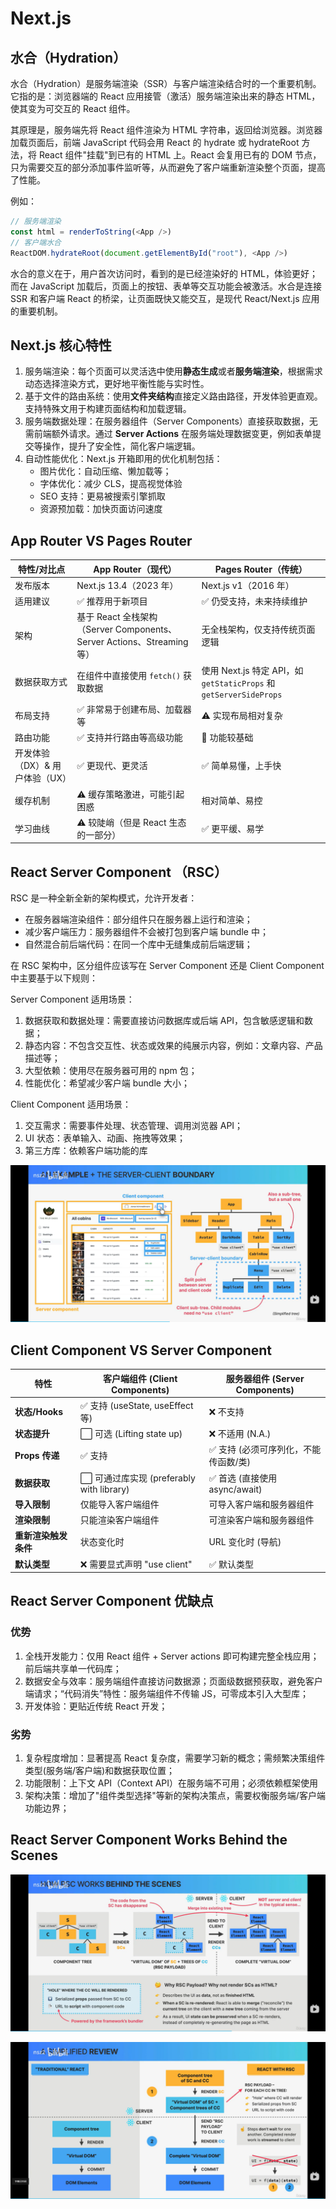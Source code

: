 # Next.js

## 水合（Hydration）

水合（Hydration）是服务端渲染（SSR）与客户端渲染结合时的一个重要机制。它指的是：浏览器端的 React 应用接管（激活）服务端渲染出来的静态 HTML，使其变为可交互的 React 组件。

其原理是，服务端先将 React 组件渲染为 HTML 字符串，返回给浏览器。浏览器加载页面后，前端 JavaScript 代码会用 React 的 hydrate 或 hydrateRoot 方法，将 React 组件"挂载"到已有的 HTML 上。React 会复用已有的 DOM 节点，只为需要交互的部分添加事件监听等，从而避免了客户端重新渲染整个页面，提高了性能。

例如：

```js
// 服务端渲染
const html = renderToString(<App />)
// 客户端水合
ReactDOM.hydrateRoot(document.getElementById("root"), <App />)
```

水合的意义在于，用户首次访问时，看到的是已经渲染好的 HTML，体验更好；而在 JavaScript 加载后，页面上的按钮、表单等交互功能会被激活。水合是连接 SSR 和客户端 React 的桥梁，让页面既快又能交互，是现代 React/Next.js 应用的重要机制。

## Next.js 核心特性

1. 服务端渲染：每个页面可以灵活选中使用**静态生成**或者**服务端渲染**，根据需求动态选择渲染方式，更好地平衡性能与实时性。
2. 基于文件的路由系统：使用**文件夹结构**直接定义路由路径，开发体验更直观。支持特殊文用于构建页面结构和加载逻辑。
3. 服务端数据处理：在服务器组件（Server Components）直接获取数据，无需前端额外请求。通过 **Server Actions** 在服务端处理数据变更，例如表单提交等操作，提升了安全性，简化客户端逻辑。
4. 自动性能优化：Next.js 开箱即用的优化机制包括：
   - 图片优化：自动压缩、懒加载等；
   - 字体优化：减少 CLS，提高视觉体验
   - SEO 支持：更易被搜索引擎抓取
   - 资源预加载：加快页面访问速度

## App Router VS Pages Router

| 特性/对比点                    | App Router（现代）                                                     | Pages Router（传统）                                               |
| ------------------------------ | ---------------------------------------------------------------------- | ------------------------------------------------------------------ |
| 发布版本                       | Next.js 13.4（2023 年）                                                | Next.js v1（2016 年）                                              |
| 适用建议                       | ✅ 推荐用于新项目                                                      | ✅ 仍受支持，未来持续维护                                          |
| 架构                           | 基于 React 全栈架构（Server Components、Server Actions、Streaming 等） | 无全栈架构，仅支持传统页面逻辑                                     |
| 数据获取方式                   | 在组件中直接使用 `fetch()` 获取数据                                    | 使用 Next.js 特定 API，如 `getStaticProps` 和 `getServerSideProps` |
| 布局支持                       | ✅ 非常易于创建布局、加载器等                                          | ⚠️ 实现布局相对复杂                                                |
| 路由功能                       | ✅ 支持并行路由等高级功能                                              | 🚫 功能较基础                                                      |
| 开发体验（DX）& 用户体验（UX） | ✅ 更现代、更灵活                                                      | ✅ 简单易懂，上手快                                                |
| 缓存机制                       | ⚠️ 缓存策略激进，可能引起困惑                                          | 相对简单、易控                                                     |
| 学习曲线                       | ⚠️ 较陡峭（但是 React 生态的一部分）                                   | ✅ 更平缓、易学                                                    |

## React Server Component （RSC）

RSC 是一种全新全新的架构模式，允许开发者：

- 在服务器端渲染组件：部分组件只在服务器上运行和渲染；
- 减少客户端压力：服务器组件不会被打包到客户端 bundle 中；
- 自然混合前后端代码：在同一个库中无缝集成前后端逻辑；

在 RSC 架构中，区分组件应该写在 Server Component 还是 Client Component 中主要基于以下规则：

Server Component 适用场景：

1. 数据获取和数据处理：需要直接访问数据库或后端 API，包含敏感逻辑和数据；
2. 静态内容：不包含交互性、状态或效果的纯展示内容，例如：文章内容、产品描述等；
3. 大型依赖：使用尽在服务器可用的 npm 包；
4. 性能优化：希望减少客户端 bundle 大小；

Client Component 适用场景：

1. 交互需求：需要事件处理、状态管理、调用浏览器 API；
2. UI 状态：表单输入、动画、拖拽等效果；
3. 第三方库：依赖客户端功能的库

![server-client boundary](./images/server-client-boundary.png)

## Client Component VS Server Component

| 特性                 | 客户端组件 (Client Components)            | 服务器组件 (Server Components)        |
| -------------------- | ----------------------------------------- | ------------------------------------- |
| **状态/Hooks**       | ✅ 支持 (useState, useEffect 等)          | ❌ 不支持                             |
| **状态提升**         | ⬜ 可选 (Lifting state up)                | ❌ 不适用 (N.A.)                      |
| **Props 传递**       | ✅ 支持                                   | ✅ 支持 (必须可序列化，不能传函数/类) |
| **数据获取**         | ⬜ 可通过库实现 (preferably with library) | ✅ 首选 (直接使用 async/await)        |
| **导入限制**         | 仅能导入客户端组件                        | 可导入客户端和服务器组件              |
| **渲染限制**         | 只能渲染客户端组件                        | 可渲染客户端和服务器组件              |
| **重新渲染触发条件** | 状态变化时                                | URL 变化时 (导航)                     |
| **默认类型**         | ❌ 需要显式声明 "use client"              | ✅ 默认类型                           |

## React Server Component 优缺点

### 优势

1. 全栈开发能力：仅用 React 组件 + Server actions 即可构建完整全栈应用；前后端共享单一代码库；
2. 数据安全与效率：服务端组件直接访问数据源；页面级数据预获取，避免客户端请求；“代码消失”特性：服务端组件不传输 JS，可零成本引入大型库；
3. 开发体验：更贴近传统 React 开发；

### 劣势

1. 复杂程度增加：显著提高 React 复杂度，需要学习新的概念；需频繁决策组件类型(服务端/客户端)和数据获取位置；
2. 功能限制：上下文 API（Context API）在服务端不可用；必须依赖框架使用
3. 架构决策：增加了"组件类型选择"等新的架构决策点，需要权衡服务端/客户端功能边界；

## React Server Component Works Behind the Scenes

![rsc behind the scenes](./images/rsc-behind-scenes.png)

![rsc behind the scenes](./images/rsc-behind-scenes2.png)

